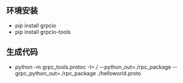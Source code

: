 
## 环境安装
* pip install grpcio
* pip install grpcio-tools

## 生成代码
* python -m grpc_tools.protoc -I=./ --python_out=./rpc_package --grpc_python_out=./rpc_package ./helloworld.proto

